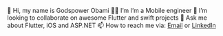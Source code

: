   👋 Hi, my name is Godspower Obami 
  🧑‍💻 I’m I’m a Mobile engineer
  👯 I’m looking to collaborate on awesome Flutter and swift projects
  💬 Ask me about Flutter, iOS and ASP.NET
  📫 How to reach me via:
[Email](godspowerobami@gmail.com) or
[LinkedIn](https://www.linkedin.com/in/godspowerobami)
